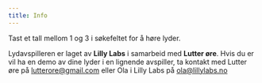 ```yaml
---
title: Info
---
```

Tast et tall mellom 1 og 3 i søkefeltet for å høre lyder.

Lydavspilleren er laget av **Lilly Labs** i samarbeid med **Lutter øre**. Hvis du er vil ha en demo av dine lyder i en lignende avspiller, ta kontakt med Lutter øre på lutterore@gmail.com eller Ola i Lilly Labs på ola@lillylabs.no
